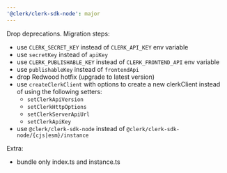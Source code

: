 ```yaml
---
'@clerk/clerk-sdk-node': major
---
```


Drop deprecations. Migration steps:

- use `CLERK_SECRET_KEY` instead of `CLERK_API_KEY` env variable
- use `secretKey` instead of `apiKey`
- use `CLERK_PUBLISHABLE_KEY` instead of `CLERK_FRONTEND_API` env variable
- use `publishableKey` instead of `frontendApi`
- drop Redwood hotfix (upgrade to latest version)
- use `createClerkClient` with options to create a new clerkClient instead of using
  the following setters:
    - `setClerkApiVersion`
    - `setClerkHttpOptions`
    - `setClerkServerApiUrl`
    - `setClerkApiKey`
- use `@clerk/clerk-sdk-node` instead of `@clerk/clerk-sdk-node/{cjs|esm}/instance`

Extra:
- bundle only index.ts and instance.ts